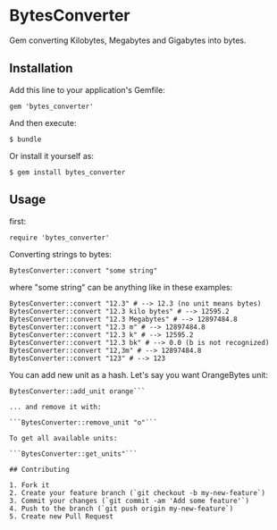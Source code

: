 # BytesConverter

Gem converting Kilobytes, Megabytes and Gigabytes into bytes.

## Installation

Add this line to your application's Gemfile:

    gem 'bytes_converter'

And then execute:

    $ bundle

Or install it yourself as:

    $ gem install bytes_converter

## Usage

first:

```require 'bytes_converter'```

Converting strings to bytes:

```BytesConverter::convert "some string"```

where "some string" can be anything like in these examples:

```BytesConverter::convert "12.3M" # --> 12897484.8
BytesConverter::convert "12.3" # --> 12.3 (no unit means bytes)
BytesConverter::convert "12.3 kilo bytes" # --> 12595.2
BytesConverter::convert "12.3 Megabytes" # --> 12897484.8
BytesConverter::convert "12.3 m" # --> 12897484.8
BytesConverter::convert "12.3 k" # --> 12595.2
BytesConverter::convert "12.3 bk" # --> 0.0 (b is not recognized)
BytesConverter::convert "12,3m" # --> 12897484.8
BytesConverter::convert "123" # --> 123
```

You can add new unit as a hash. Let's say you want OrangeBytes unit:

```orange = {"o" => 2}
BytesConverter::add_unit orange```

... and remove it with:

```BytesConverter::remove_unit "o"```

To get all available units:

```BytesConverter::get_units"```

## Contributing

1. Fork it
2. Create your feature branch (`git checkout -b my-new-feature`)
3. Commit your changes (`git commit -am 'Add some feature'`)
4. Push to the branch (`git push origin my-new-feature`)
5. Create new Pull Request
